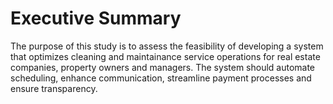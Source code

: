 # Executive Summary
The purpose of this study is to assess the feasibility of developing a system that optimizes cleaning and maintainance service operations for real estate companies, property owners and managers. The system should automate scheduling, enhance communication, streamline payment processes and ensure transparency.
